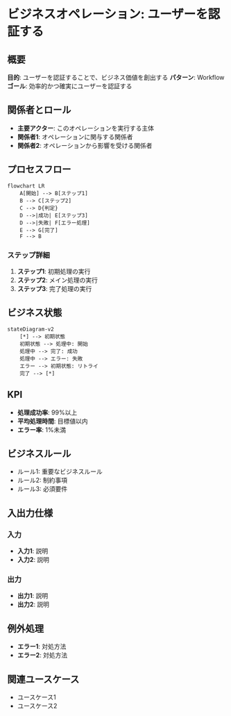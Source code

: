 # ビジネスオペレーション: ユーザーを認証する

## 概要
**目的**: ユーザーを認証することで、ビジネス価値を創出する
**パターン**: Workflow
**ゴール**: 効率的かつ確実にユーザーを認証する

## 関係者とロール
- **主要アクター**: このオペレーションを実行する主体
- **関係者1**: オペレーションに関与する関係者
- **関係者2**: オペレーションから影響を受ける関係者

## プロセスフロー

```mermaid
flowchart LR
    A[開始] --> B[ステップ1]
    B --> C[ステップ2]
    C --> D{判定}
    D -->|成功| E[ステップ3]
    D -->|失敗| F[エラー処理]
    E --> G[完了]
    F --> B
```

### ステップ詳細
1. **ステップ1**: 初期処理の実行
2. **ステップ2**: メイン処理の実行
3. **ステップ3**: 完了処理の実行

## ビジネス状態

```mermaid
stateDiagram-v2
    [*] --> 初期状態
    初期状態 --> 処理中: 開始
    処理中 --> 完了: 成功
    処理中 --> エラー: 失敗
    エラー --> 初期状態: リトライ
    完了 --> [*]
```

## KPI
- **処理成功率**: 99%以上
- **平均処理時間**: 目標値以内
- **エラー率**: 1%未満

## ビジネスルール
- ルール1: 重要なビジネスルール
- ルール2: 制約事項
- ルール3: 必須要件

## 入出力仕様

### 入力
- **入力1**: 説明
- **入力2**: 説明

### 出力
- **出力1**: 説明
- **出力2**: 説明

## 例外処理
- **エラー1**: 対処方法
- **エラー2**: 対処方法

## 関連ユースケース
- ユースケース1
- ユースケース2
